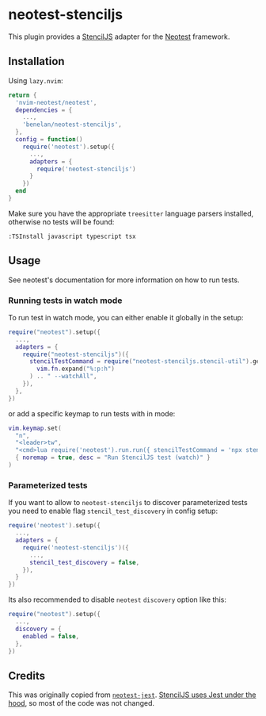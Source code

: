 # neotest-stenciljs

This plugin provides a [StencilJS](https://stenciljs.com) adapter for the
[Neotest](https://github.com/rcarriga/neotest) framework.

## Installation

Using `lazy.nvim`:

```lua
return {
  'nvim-neotest/neotest',
  dependencies = {
    ...,
    'benelan/neotest-stenciljs',
  },
  config = function()
    require('neotest').setup({
      ...,
      adapters = {
        require('neotest-stenciljs')
      }
    })
  end
}
```

Make sure you have the appropriate `treesitter` language parsers installed,
otherwise no tests will be found:

```vim
:TSInstall javascript typescript tsx
```

## Usage

See neotest's documentation for more information on how to run tests.

### Running tests in watch mode

To run test in watch mode, you can either enable it globally in the setup:

```lua
require("neotest").setup({
  ...,
  adapters = {
    require("neotest-stenciljs")({
      stencilTestCommand = require("neotest-stenciljs.stencil-util").getStencilTestCommand(
        vim.fn.expand("%:p:h")
      ) .. " --watchAll",
    }),
  },
})
```

or add a specific keymap to run tests with in mode:

```lua
vim.keymap.set(
  "n",
  "<leader>tw",
  "<cmd>lua require('neotest').run.run({ stencilTestCommand = 'npx stencil test --e2e --spec --no-docs --watchAll ' })<cr>",
  { noremap = true, desc = "Run StencilJS test (watch)" }
)
```

### Parameterized tests

If you want to allow to `neotest-stenciljs` to discover parameterized tests you
need to enable flag `stencil_test_discovery` in config setup:

```lua
require('neotest').setup({
  ...,
  adapters = {
    require('neotest-stenciljs')({
      ...,
      stencil_test_discovery = false,
    }),
  }
})
```

Its also recommended to disable `neotest` `discovery` option like this:

```lua
require("neotest").setup({
  ...,
  discovery = {
    enabled = false,
  },
})
```

## Credits

This was originally copied from [`neotest-jest`](https://github.com/nvim-neotest/neotest-jest).
[StencilJS uses Jest under the hood](https://stenciljs.com/docs/testing-overview),
so most of the code was not changed.
